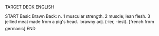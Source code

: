 TARGET DECK
ENGLISH

START
Basic
Brawn
Back: n. 1 muscular strength. 2 muscle; lean flesh. 3 jellied meat made from a pig's head.  brawny adj. (-ier, -iest). [french from germanic]
END
